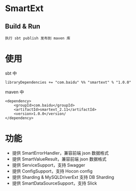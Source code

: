 # SmartExt #

## Build & Run ##

    执行 sbt publish 发布到 maven 库

# 使用

sbt 中

    libraryDependencies += "com.baidu" %% "smartext" % "1.0.0"

maven 中

    <dependency>
        <groupId>com.baidu</groupId>
        <artifactId>smartext_2.11</artifactId>
        <version>1.0.0</version/
    </dependency>

# 功能

- 提供 SmartErrorHandler，兼容前端 json 数据格式
- 提供 SmartValueResult，兼容前端 json 数据格式
- 提供 ServiceSupport，支持 Swagger
- 提供 ConfigSupport，支持 Hocon config
- 提供 Sharding & MySQLDriverExt 支持 DB Sharding
- 提供 SmartDataSourceSupport，支持 Slick
